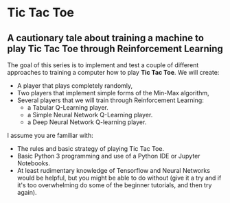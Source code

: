 # Tic Tac Toe 
## A cautionary tale about training a machine to play Tic Tac Toe through Reinforcement Learning

The goal of this series is to implement and test a couple of different approaches to 
training a computer how to play **Tic Tac Toe**. We will create:

* A player that plays completely randomly, 
* Two players that implement simple forms of the Min-Max algorithm, 
* Several players that we will train through Reinforcement Learning:
    * a Tabular Q-Learning player.
    * a Simple Neural Network Q-Learning player.
    * a Deep Neural Network Q-learning player.

I assume you are familiar with:
* The rules and basic strategy of playing Tic Tac Toe.
* Basic Python 3 programming and use of a Python IDE or Jupyter Notebooks.
* At least rudimentary knowledge of Tensorflow and Neural Networks would be helpful, but you might be able to do 
without (give it a try and if it's too overwhelming do some of the beginner tutorials, 
and then try again).

